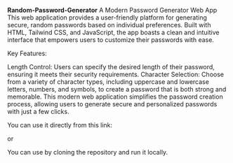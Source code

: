 **Random-Password-Generator**
A Modern Password Generator Web App
This web application provides a user-friendly platform for generating secure, random passwords based on individual preferences. Built with HTML, Tailwind CSS, and JavaScript, the app boasts a clean and intuitive interface that empowers users to customize their passwords with ease.

Key Features:

Length Control: Users can specify the desired length of their password, ensuring it meets their security requirements.
Character Selection: Choose from a variety of character types, including uppercase and lowercase letters, numbers, and symbols, to create a password that is both strong and memorable.
This modern web application simplifies the password creation process, allowing users to generate secure and personalized passwords with just a few clicks.

You can use it directly from this link:

or

You can use by cloning the repository and run it locally.
